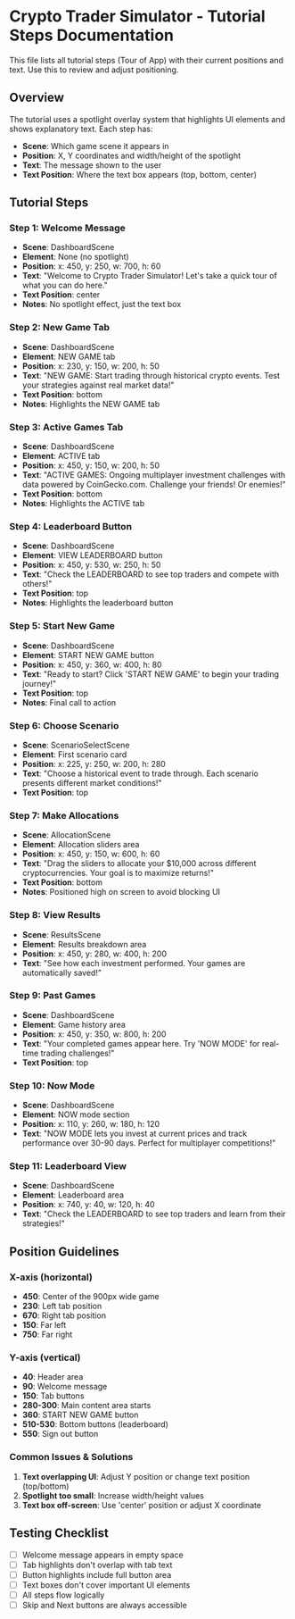 # Crypto Trader Simulator - Tutorial Steps Documentation

This file lists all tutorial steps (Tour of App) with their current positions and text. Use this to review and adjust positioning.

## Overview
The tutorial uses a spotlight overlay system that highlights UI elements and shows explanatory text. Each step has:
- **Scene**: Which game scene it appears in
- **Position**: X, Y coordinates and width/height of the spotlight
- **Text**: The message shown to the user
- **Text Position**: Where the text box appears (top, bottom, center)

## Tutorial Steps

### Step 1: Welcome Message
- **Scene**: DashboardScene
- **Element**: None (no spotlight)
- **Position**: x: 450, y: 250, w: 700, h: 60
- **Text**: "Welcome to Crypto Trader Simulator! Let's take a quick tour of what you can do here."
- **Text Position**: center
- **Notes**: No spotlight effect, just the text box

### Step 2: New Game Tab
- **Scene**: DashboardScene  
- **Element**: NEW GAME tab
- **Position**: x: 230, y: 150, w: 200, h: 50
- **Text**: "NEW GAME: Start trading through historical crypto events. Test your strategies against real market data!"
- **Text Position**: bottom
- **Notes**: Highlights the NEW GAME tab

### Step 3: Active Games Tab
- **Scene**: DashboardScene
- **Element**: ACTIVE tab
- **Position**: x: 450, y: 150, w: 200, h: 50
- **Text**: "ACTIVE GAMES: Ongoing multiplayer investment challenges with data powered by CoinGecko.com. Challenge your friends! Or enemies!"
- **Text Position**: bottom
- **Notes**: Highlights the ACTIVE tab

### Step 4: Leaderboard Button
- **Scene**: DashboardScene
- **Element**: VIEW LEADERBOARD button
- **Position**: x: 450, y: 530, w: 250, h: 50
- **Text**: "Check the LEADERBOARD to see top traders and compete with others!"
- **Text Position**: top
- **Notes**: Highlights the leaderboard button

### Step 5: Start New Game
- **Scene**: DashboardScene
- **Element**: START NEW GAME button
- **Position**: x: 450, y: 360, w: 400, h: 80
- **Text**: "Ready to start? Click 'START NEW GAME' to begin your trading journey!"
- **Text Position**: top
- **Notes**: Final call to action

### Step 6: Choose Scenario
- **Scene**: ScenarioSelectScene
- **Element**: First scenario card
- **Position**: x: 225, y: 250, w: 200, h: 280
- **Text**: "Choose a historical event to trade through. Each scenario presents different market conditions!"
- **Text Position**: top

### Step 7: Make Allocations
- **Scene**: AllocationScene
- **Element**: Allocation sliders area
- **Position**: x: 450, y: 150, w: 600, h: 60
- **Text**: "Drag the sliders to allocate your $10,000 across different cryptocurrencies. Your goal is to maximize returns!"
- **Text Position**: bottom
- **Notes**: Positioned high on screen to avoid blocking UI

### Step 8: View Results
- **Scene**: ResultsScene
- **Element**: Results breakdown area
- **Position**: x: 450, y: 280, w: 400, h: 200
- **Text**: "See how each investment performed. Your games are automatically saved!"

### Step 9: Past Games
- **Scene**: DashboardScene
- **Element**: Game history area
- **Position**: x: 450, y: 350, w: 800, h: 200
- **Text**: "Your completed games appear here. Try 'NOW MODE' for real-time trading challenges!"
- **Text Position**: top

### Step 10: Now Mode
- **Scene**: DashboardScene
- **Element**: NOW mode section
- **Position**: x: 110, y: 260, w: 180, h: 120
- **Text**: "NOW MODE lets you invest at current prices and track performance over 30-90 days. Perfect for multiplayer competitions!"

### Step 11: Leaderboard View
- **Scene**: DashboardScene
- **Element**: Leaderboard area
- **Position**: x: 740, y: 40, w: 120, h: 40
- **Text**: "Check the LEADERBOARD to see top traders and learn from their strategies!"

## Position Guidelines

### X-axis (horizontal)
- **450**: Center of the 900px wide game
- **230**: Left tab position
- **670**: Right tab position
- **150**: Far left
- **750**: Far right

### Y-axis (vertical)
- **40**: Header area
- **90**: Welcome message
- **150**: Tab buttons
- **280-300**: Main content area starts
- **360**: START NEW GAME button
- **510-530**: Bottom buttons (leaderboard)
- **550**: Sign out button

### Common Issues & Solutions
1. **Text overlapping UI**: Adjust Y position or change text position (top/bottom)
2. **Spotlight too small**: Increase width/height values
3. **Text box off-screen**: Use 'center' position or adjust X coordinate

## Testing Checklist
- [ ] Welcome message appears in empty space
- [ ] Tab highlights don't overlap with tab text
- [ ] Button highlights include full button area
- [ ] Text boxes don't cover important UI elements
- [ ] All steps flow logically
- [ ] Skip and Next buttons are always accessible
